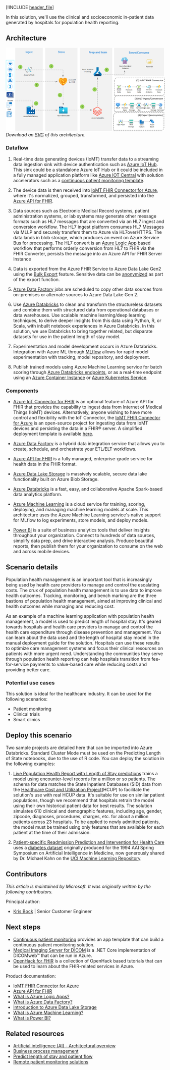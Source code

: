 [!INCLUDE [header_file](../../../includes/sol-idea-header.md)]

In this solution, we'll use the clinical and socioeconomic in-patient data generated by hospitals for population health reporting.

## Architecture

![Architecture diagram shows how data is ingested, stored, processed through machine learning and published.](../media/population-health-management-for-healthcare.png)
*Download an [SVG](../media/population-health-management-for-healthcare.svg) of this architecture.*

### Dataflow

1. Real-time data generating devices (IoMT) transfer data to a streaming data ingestion sink with device authentication such as [Azure IoT Hub](/azure/iot-hub). This sink could be a standalone Azure IoT Hub or it could be included in a fully managed application platform like [Azure IOT Central](/azure/iot-fundamentals/iot-services-and-technologies#azure-iot-central) with solution accelerators such as a [continuous patient monitoring template](/azure/iot-central/healthcare/overview-iot-central-healthcare#what-is-continuous-patient-monitoring-template).

1. The device data is then received into [IoMT FHIR Connector for Azure](/azure/healthcare-apis/azure-api-for-fhir/iot-fhir-portal-quickstart), where it's normalized, grouped, transformed, and persisted into the [Azure API for FHIR](/azure/healthcare-apis/azure-api-for-fhir/overview).

1. Data sources such as Electronic Medical Record systems, patient administration systems, or lab systems may generate other message formats such as HL7 messages that are converted via an HL7 ingest and conversion workflow.  The HL7 ingest platform consumes HL7 Messages via MLLP and securely transfers them to Azure via HL7overHTTPS. The data lands in blob storage, which produces an event on Azure Service Bus for processing. The HL7 convert is an [Azure Logic App](/azure/logic-apps) based workflow that performs orderly conversion from HL7 to FHIR via the FHIR Converter, persists the message into an Azure API for FHIR Server Instance

1. Data is exported from the Azure FHIR Service to Azure Data Lake Gen2 using the [Bulk Export](/azure/healthcare-apis/data-transformation/export-data) feature.  Sensitive data can be [anonymized](https://github.com/microsoft/FHIR-Tools-for-Anonymization) as part of the export function.

1. [Azure Data Factory](/azure/data-factory) jobs are scheduled to copy other data sources from on-premises or alternate sources to Azure Data Lake Gen 2.

1. Use [Azure Databricks](/azure/databricks) to clean and transform the structureless datasets and combine them with structured data from operational databases or data warehouses.  Use scalable machine learning/deep learning techniques, to derive deeper insights from this data using Python, R, or Scala, with inbuilt notebook experiences in Azure Databricks.  In this solution, we use Databricks to bring together related, but disparate datasets for use in the patient length of stay model.

1. Experimentation and model development occurs in Azure Databricks.  Integration with Azure ML through [MLflow](/azure/machine-learning/how-to-use-mlflow-azure-databricks) allows for rapid model experimentation with tracking, model repository, and deployment.

1. Publish trained models using Azure Machine Learning service for batch scoring through [Azure Databricks endpoints](/azure/machine-learning/how-to-use-mlflow-azure-databricks#deploy-models-to-adb-endpoints-for-batch-scoring), or as a real-time endpoint using an [Azure Container Instance](/azure/machine-learning/how-to-deploy-mlflow-models#deploy-to-azure-container-instance-aci) or [Azure Kubernetes Service](/azure/machine-learning/how-to-deploy-mlflow-models#deploy-to-azure-kubernetes-service-aks).

### Components

* [Azure IoT Connector for FHIR](https://azure.microsoft.com/blog/microsoft-azure-iot-connector-for-fhir-now-in-preview) is an optional feature of Azure API for FHIR that provides the capability to ingest data from Internet of Medical Things (IoMT) devices.  Alternatively, anyone wishing to have more control and flexibility with the IoT Connector, the [IoMT FHIR Connector for Azure](https://github.com/Microsoft/iomt-fhir) is an open-source project for ingesting data from IoMT devices and persisting the data in a FHIR® server.  A simplified deployment template is available [here](https://github.com/microsoft/iomt-fhir/blob/master/docs/ARMInstallation.md).

* [Azure Data Factory](https://azure.microsoft.com/services/data-factory) is a hybrid data integration service that allows you to create, schedule, and orchestrate your ETL/ELT workflows.

* [Azure API for FHIR](https://azure.microsoft.com/services/health-data-services) is a fully managed, enterprise-grade service for health data in the FHIR format.

* [Azure Data Lake Storage](https://azure.microsoft.com/services/storage/data-lake-storage) is massively scalable, secure data lake functionality built on Azure Blob Storage.

* [Azure Databricks](https://azure.microsoft.com/free/databricks) is a fast, easy, and collaborative Apache Spark-based data analytics platform.

* [Azure Machine Learning](https://azure.microsoft.com/free/machine-learning) is a cloud service for training, scoring, deploying, and managing machine learning models at scale. This architecture uses the Azure Machine Learning service's native support for MLflow to log experiments, store models, and deploy models.

* [Power BI](https://powerbi.microsoft.com) is a suite of business analytics tools that deliver insights throughout your organization. Connect to hundreds of data sources, simplify data prep, and drive interactive analysis. Produce beautiful reports, then publish them for your organization to consume on the web and across mobile devices.

## Scenario details

Population health management is an important tool that is increasingly being used by health care providers to manage and control the escalating costs. The crux of population health management is to use data to improve health outcomes. Tracking, monitoring, and bench marking are the three bastions of population health management, aimed at improving clinical and health outcomes while managing and reducing cost.

As an example of a machine learning application with population health management, a model is used to predict length of hospital stay. It's geared towards hospitals and health care providers to manage and control the health care expenditure through disease prevention and management. You can learn about the data used and the length of hospital stay model in the manual deployment guide for the solution. Hospitals can use these results to optimize care management systems and focus their clinical resources on patients with more urgent need. Understanding the communities they serve through population health reporting can help hospitals transition from fee-for-service payments to value-based care while reducing costs and providing better care.

### Potential use cases

This solution is ideal for the healthcare industry. It can be used for the following scenarios:

* Patient monitoring
* Clinical trials
* Smart clinics

## Deploy this scenario

Two sample projects are detailed here that can be imported into Azure Databricks. Standard Cluster Mode must be used on the Predicting Length of State notebooks, due to the use of R code. You can deploy the solution in the following examples:

1. [Live Population Health Report with Length of Stay predictions](https://github.com/Azure/cortana-intelligence-population-health-management/tree/master/Azure%20Data%20Lake/ManualDeploymentGuide/Model) trains a model using encounter-level records for a million or so patients. The schema for data matches the State Inpatient Databases (SID) data from the [Healthcare Cost and Utilization Project](https://www.hcup-us.ahrq.gov)(HCUP) to facilitate the solution's use with real HCUP data. It's suitable for use on similar patient populations, though we recommend that hospitals retrain the model using their own historical patient data for best results. The solution simulates 610 clinical and demographic features, including age, gender, zipcode, diagnoses, procedures, charges, etc. for about a million patients across 23 hospitals. To be applied to newly admitted patients, the model must be trained using only features that are available for each patient at the time of their admission.

1. [Patient-specific Readmission Prediction and Intervention for Health Care](https://github.com/Azure/cortana-intelligence-population-health-management/blob/master/Spark/Manual%20Deployment%20Guide/HDInsight%20Spark/1_Data_Preparation.ipynb) uses a [diabetes dataset](https://archive.ics.uci.edu/ml/datasets/Diabetes) originally produced for the 1994 AAI Spring Symposium on Artificial Intelligence in Medicine, now generously shared by Dr. Michael Kahn on the [UCI Machine Learning Repository](https://archive.ics.uci.edu/ml).

## Contributors

*This article is maintained by Microsoft. It was originally written by the following contributors.*

Principal author:

* [Kris Bock](https://au.linkedin.com/in/krisbock) | Senior Customer Engineer

## Next steps

* [Continuous patient monitoring](/azure/iot-central/healthcare/tutorial-continuous-patient-monitoring) provides an app template that can build a continuous patient monitoring solution.
* [Medical Imaging Server for DICOM](https://github.com/microsoft/dicom-server) is a .NET Core implementation of DICOMweb™ that can be run in Azure.
* [OpenHack for FHIR](https://github.com/microsoft/OpenHack-FHIR) is a collection of OpenHack based tutorials that can be used to learn about the FHIR-related services in Azure.

Product documentation:

- [IoMT FHIR Connector for Azure](/azure/healthcare-apis/azure-api-for-fhir/iot-fhir-portal-quickstart)
- [Azure API for FHIR](/azure/healthcare-apis/azure-api-for-fhir/overview)
- [What is Azure Logic Apps?](/azure/logic-apps/logic-apps-overview)
- [What is Azure Data Factory?](/azure/data-factory/introduction)
- [Introduction to Azure Data Lake Storage](/azure/storage/blobs/data-lake-storage-introduction)
- [What is Azure Machine Learning?](/azure/machine-learning/overview-what-is-azure-machine-learning)
- [What is Power BI?](/power-bi/fundamentals/power-bi-overview)

## Related resources

* [Artificial intelligence (AI) - Architectural overview](../../data-guide/big-data/ai-overview.md)
* [Business process management](./business-process-management.yml)
* [Predict length of stay and patient flow](./predict-length-of-stay-and-patient-flow-with-healthcare-analytics.yml)
* [Remote patient monitoring solutions](./remote-patient-monitoring.yml)
